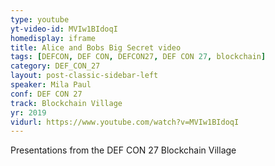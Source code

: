 ```yaml
---
type: youtube
yt-video-id: MVIw1BIdoqI
homedisplay: iframe
title: Alice and Bobs Big Secret video
tags: [DEFCON, DEF CON, DEFCON27, DEF CON 27, blockchain]
category: DEF_CON_27
layout: post-classic-sidebar-left
speaker: Mila Paul
conf: DEF CON 27
track: Blockchain Village
yr: 2019
vidurl: https://www.youtube.com/watch?v=MVIw1BIdoqI
---
```

Presentations from the DEF CON 27 Blockchain Village